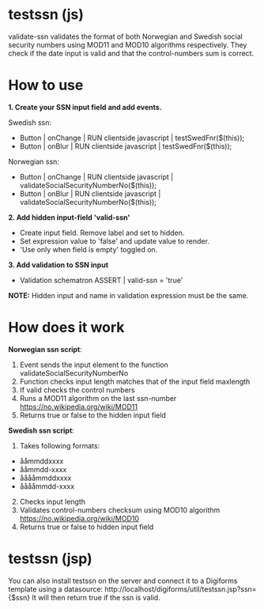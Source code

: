 # testssn (js)
validate-ssn validates the format of both Norwegian and Swedish social security numbers using MOD11 and MOD10 algorithms respectively. 
They check if the date input is valid and that the control-numbers sum is correct.

# How to use
**1. Create your SSN input field and add events.**

Swedish ssn:
* Button | onChange | RUN clientside javascript | testSwedFnr($(this));
* Button | onBlur | RUN clientside javascript | testSwedFnr($(this));

Norwegian ssn:
* Button | onChange | RUN clientside javascript | validateSocialSecurityNumberNo($(this));
* Button | onBlur | RUN clientside javascript | validateSocialSecurityNumberNo($(this));

**2. Add hidden input-field 'valid-ssn'**
* Create input field. Remove label and set to hidden.
* Set expression value to 'false' and update value to render. 
* 'Use only when field is empty' toggled on.

**3. Add validation to SSN input**
* Validation schematron ASSERT | valid-ssn = 'true'

**NOTE:** Hidden input and name in validation expression must be the same. 

# How does it work
**Norwegian ssn script**: 
1. Event sends the input element to the function validateSocialSecurityNumberNo
2. Function checks input length matches that of the input field maxlength
3. If valid checks the control numbers
4. Runs a MOD11 algorithm on the last ssn-number https://no.wikipedia.org/wiki/MOD11
5. Returns true or false to the hidden input field

**Swedish ssn script**: 
1. Takes following formats:
* ååmmddxxxx 
* ååmmdd-xxxx
* ååååmmddxxxx
* ååååmmdd-xxxx
2. Checks input length
3. Validates control-numbers checksum using MOD10 algorithm https://no.wikipedia.org/wiki/MOD10
4. Returns true or false to hidden input field

# testssn (jsp)
You can also install testssn on the server and connect it to a Digiforms template using a datasource:
http://localhost/digiforms/util/testssn.jsp?ssn={$ssn}
It will then return <test>true</test> if the ssn is valid. 
